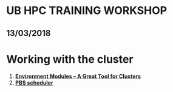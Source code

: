 # UB HPC TRAINING WORKSHOP
## 13/03/2018

# Working with the cluster
1. **[Environment Modules – A Great Tool for Clusters](modules)**
2. **[PBS scheduler](scheduler)**
 
